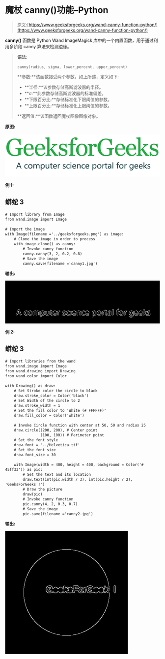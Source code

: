 # 魔杖 canny()功能–Python

> 原文:[https://www.geeksforgeeks.org/wand-canny-function-python/](https://www.geeksforgeeks.org/wand-canny-function-python/)

**canny()** 函数是 Python Wand ImageMagick 库中的一个内置函数，用于通过利用多阶段 canny 算法来检测边缘。

> **语法:**
> 
> ```
> canny(radius, sigma, lower_percent, upper_percent)
> ```
> 
> **参数:**该函数接受两个参数，如上所述，定义如下:
> 
> *   **半径:**该参数存储高斯滤波器的半径。
> *   **σ:**此参数存储高斯滤波器的标准偏差。
> *   **下限百分比:**存储标准化下限阈值的参数。
> *   **上限百分比:**存储标准化上限阈值的参数。
> 
> **返回值:**该函数返回魔杖图像图像对象。

**原图:**

![](img/2d3a0fdbc25c0bbb46c47454d1b0acc7.png)

**例 1:**

## 蟒蛇 3

```
# Import library from Image
from wand.image import Image

# Import the image
with Image(filename ='../geeksforgeeks.png') as image:
    # Clone the image in order to process
    with image.clone() as canny:
        # Invoke canny function
        canny.canny(3, 2, 0.2, 0.8)
        # Save the image
        canny.save(filename ='canny1.jpg')
```

**输出:**

![](img/4340f9cfba4e33cbaf1339ba7fc0f518.png)

**例 2:**

## 蟒蛇 3

```
# Import libraries from the wand 
from wand.image import Image
from wand.drawing import Drawing
from wand.color import Color

with Drawing() as draw:
    # Set Stroke color the circle to black
    draw.stroke_color = Color('black')
    # Set Width of the circle to 2
    draw.stroke_width = 1
    # Set the fill color to 'White (# FFFFFF)'
    draw.fill_color = Color('white')

    # Invoke Circle function with center at 50, 50 and radius 25
    draw.circle((200, 200), # Center point
                (100, 100)) # Perimeter point
    # Set the font style
    draw.font = '../Helvetica.ttf'
    # Set the font size
    draw.font_size = 30

    with Image(width = 400, height = 400, background = Color('# 45ff33')) as pic:
        # Set the text and its location
        draw.text(int(pic.width / 3), int(pic.height / 2), 'GeeksForGeeks !')
        # Draw the picture
        draw(pic)
        # Invoke canny function
        pic.canny(4, 2, 0.3, 0.7)
        # Save the image
        pic.save(filename ='canny2.jpg')
```

**输出:**

![](img/0f28fcb3b473a0fa51534aef237daa28.png)